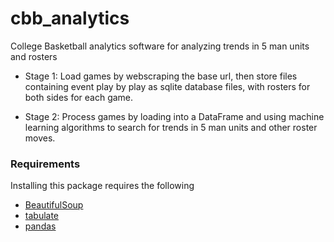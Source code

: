 cbb_analytics
=============

College Basketball analytics software for analyzing trends in 5 man units and rosters

* Stage 1: Load games by webscraping the base url, then store files containing event play by play as sqlite database files, with rosters for both sides for each game.

* Stage 2: Process games by loading into a DataFrame and using machine learning algorithms to search for trends in 5 man units and other roster moves.

### Requirements

Installing this package requires the following 

* [BeautifulSoup](http://www.crummy.com/software/BeautifulSoup/)
* [tabulate](https://pypi.python.org/pypi/tabulate)
* [pandas](http://pandas.pydata.org)

